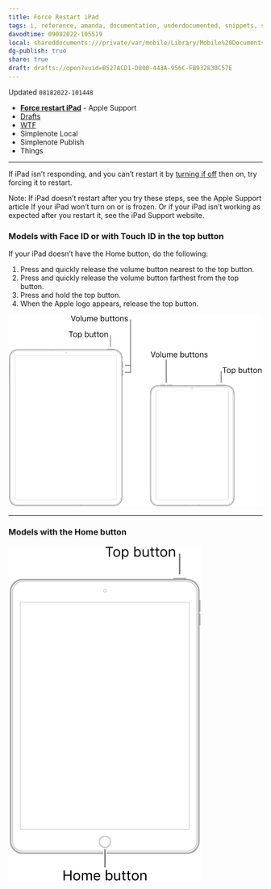 ```yaml
---
title: Force Restart iPad
tags: i, reference, amanda, documentation, underdocumented, snippets, simplenote
davodtime: 09082022-105519
local: shareddocuments:///private/var/mobile/Library/Mobile%20Documents/iCloud~md~obsidian/Documents/OBSHIDDIAN/drafts/B527ACD1-D800-443A-956C-FB932830C57E.md
dg-publish: true
share: true
draft: drafts://open?uuid=B527ACD1-D800-443A-956C-FB932830C57E
---
```

Updated `08182022-101448`

- [**Force restart iPad**](https://support.apple.com/guide/ipad/force-restart-ipad-ipad9955c007/ipados) - Apple Support
- [Drafts](drafts://open?uuid=CAABBB06-186C-437D-BC30-65844BDBEC2B)
- [WTF](https://davidblue.wtf/drafts/CAABBB06-186C-437D-BC30-65844BDBEC2B.html)
- Simplenote Local
- Simplenote Publish
- Things

---

If iPad isn’t responding, and you can’t restart it by [turning if off](https://support.apple.com/guide/ipad/turn-ipad-on-or-off-ipad63d30b5a/15.0/ipados/15.0) then on, try forcing it to restart.

Note: If iPad doesn’t restart after you try these steps, see the Apple Support article If your iPad won’t turn on or is frozen. Or if your iPad isn’t working as expected after you restart it, see the iPad Support website.

### Models with Face ID or with Touch ID in the top button

If your iPad doesn’t have the Home button, do the following:

1. Press and quickly release the volume button nearest to the top button.
2. Press and quickly release the volume button farthest from the top button.
3. Press and hold the top button.
4. When the Apple logo appears, release the top button.

[![iPad Without Home Button](https://github.com/extratone/underdocumented/raw/main/images/iPadWithoutHomeButton.png)](https://github.com/extratone/underdocumented/issues/5)

---

### Models with the Home button

[![iPad With Home Button](https://github.com/extratone/underdocumented/raw/main/images/iPadWithHomeButton.png)](https://github.com/extratone/underdocumented/issues/5)